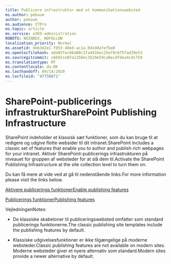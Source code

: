 ```yaml
---
title: Publicere infrastruktur med et kommunikationswebsted
ms.author: pebaum
author: pebaum
ms.audience: ITPro
ms.topic: article
ms.service: o365-administration
ROBOTS: NOINDEX, NOFOLLOW
localization_priority: Normal
ms.assetid: de63d2e1-f053-40ed-ac1a-041ddafefba0
ms.openlocfilehash: ada85fec66a00c1fa4416ec25ef8c675fad39e53
ms.sourcegitcommit: c6692ce0fa1358ec3529e59ca0ecdfdea4cdc759
ms.translationtype: MT
ms.contentlocale: da-DK
ms.lasthandoff: 09/14/2020
ms.locfileid: "47758671"
---
```

# <a name="sharepoint-publishing-infrastructure"></a><span data-ttu-id="4b7cb-102">SharePoint-publicerings infrastruktur</span><span class="sxs-lookup"><span data-stu-id="4b7cb-102">SharePoint Publishing Infrastructure</span></span>


<span data-ttu-id="4b7cb-103">SharePoint indeholder et klassisk sæt funktioner, som du kan bruge til at redigere og udgive flotte websider til dit intranet.</span><span class="sxs-lookup"><span data-stu-id="4b7cb-103">SharePoint includes a classic set of features that enable you to author and publish rich webpages for your intranet.</span></span> <span data-ttu-id="4b7cb-104">Aktivér SharePoint-publicerings infrastrukturen på niveauet for gruppen af websteder for at slå dem til.</span><span class="sxs-lookup"><span data-stu-id="4b7cb-104">Activate the SharePoint Publishing Infrastructure at the site collection level to turn them on.</span></span>

<span data-ttu-id="4b7cb-105">Du kan få mere at vide ved at gå til nedenstående links.</span><span class="sxs-lookup"><span data-stu-id="4b7cb-105">For more information please visit the links below.</span></span>

[<span data-ttu-id="4b7cb-106">Aktivere publicerings funktioner</span><span class="sxs-lookup"><span data-stu-id="4b7cb-106">Enable publishing features</span></span>](https://support.office.com/article/Enable-publishing-features-479677A6-8B33-4AC7-907D-071C1C7E4518)

[<span data-ttu-id="4b7cb-107">Publicerings funktioner</span><span class="sxs-lookup"><span data-stu-id="4b7cb-107">Publishing features</span></span>](https://support.office.com/article/Features-enabled-in-a-SharePoint-Online-publishing-site-3AB3810C-3C2C-4361-9D0E-0CBE666EA0B0?wt.mc_id=O365_Portal_MMaven#__toc336865553)

<span data-ttu-id="4b7cb-108">Vejledningen</span><span class="sxs-lookup"><span data-stu-id="4b7cb-108">Notes:</span></span>

- <span data-ttu-id="4b7cb-109">De klassiske skabeloner til publiceringswebsted omfatter som standard publicerings funktionerne.</span><span class="sxs-lookup"><span data-stu-id="4b7cb-109">The classic publishing site templates include the publishing features by default.</span></span>

- <span data-ttu-id="4b7cb-110">Klassiske udgivelsesfunktioner er ikke tilgængelige på moderne websteder.</span><span class="sxs-lookup"><span data-stu-id="4b7cb-110">Classic publishing features are not available on modern sites.</span></span> <span data-ttu-id="4b7cb-111">Moderne websteder giver et nyere alternativ som standard.</span><span class="sxs-lookup"><span data-stu-id="4b7cb-111">Modern sites provide a newer alternative by default.</span></span>

